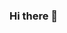 ### Hi there 👋

<!--
**REFINI22/REFINI22** is a ✨ _special_ ✨ repository because its `README.md` (this file) appears on your GitHub profile.

WANDERFULL INDONESIA
Sumatra Selatan Jembatan Ampera adalah sebuah jembatan di Kota Palembang, Provinsi Sumatra Selatan, Indonesia. Jembatan Ampera, yang telah menjadi semacam lambang kota, terletak di tengah-tengah Kota Palembang, menghubungkan daerah Seberang Ulu dan Seberang Ilir yang dipisahkan oleh Sungai Musi
